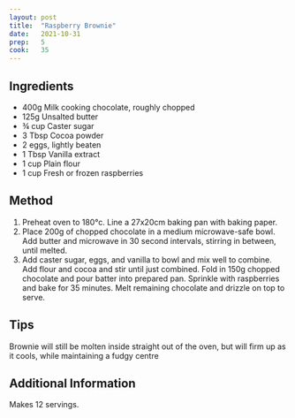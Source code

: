 ```yaml
---
layout: post
title:  "Raspberry Brownie"
date:   2021-10-31
prep:   5
cook:   35
---
```


## Ingredients

- 400g Milk cooking chocolate, roughly chopped
- 125g Unsalted butter
- ¾ cup Caster sugar
- 3 Tbsp Cocoa powder
- 2 eggs, lightly beaten
- 1 Tbsp Vanilla extract
- 1 cup Plain flour
- 1 cup Fresh or frozen raspberries

## Method

1. Preheat oven to 180°c. Line a 27x20cm baking pan with baking paper.
2. Place 200g of chopped chocolate in a medium microwave-safe bowl. Add butter and microwave in 30 second intervals, stirring in between, until melted.
3. Add caster sugar, eggs, and vanilla to bowl and mix well to combine. Add flour and cocoa and stir until just combined. Fold in 150g chopped chocolate and pour batter into prepared pan. Sprinkle with raspberries and bake for 35 minutes. Melt remaining chocolate and drizzle on top to serve.

## Tips
Brownie will still be molten inside straight out of the oven, but will firm up as it cools, while maintaining a fudgy centre

## Additional Information
Makes 12 servings.
